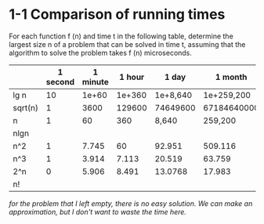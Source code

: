 # 1-1 Comparison of running times
For each function f (n) and time t in the following table, determine the largest size
n of a problem that can be solved in time t, assuming that the algorithm to solve
the problem takes f (n) microseconds.

|   | 1 second  | 1 minute  | 1 hour  |  1 day  | 1 month | 1 year | 1 century |
|---|---|---|---|---|---|---|---|
|  lg n | 10 | 1e+60 | 1e+360 | 1e+8,640 | 1e+259,200 |  1e+3,110,400 | 1e+311,040,000 |
|  sqrt(n) | 1  |  3600 | 129600  |  74649600 |67184640000 | 9.6745882e+12 | 9.6745882e+16 |
|  n | 1  |  60  | 360  | 8,640  | 259,200| 3,110,400 | 311,040,000 |
| nlgn |  |  | | | |
| n^2 | 1 | 7.745 | 60 | 92.951 | 509.116 | 1763.63 | 17636.326 |
| n^3 | 1 | 3.914 | 7.113 | 20.519 | 63.759 | 145.972 | 677.545
|2^n | 0 | 5.906 | 8.491  | 13.0768 | 17.983 | 21.568 | 28.2125
|n! | | | 

_*for the problem that I left empty, there is no easy solution. We can make an approximation, but I don't want to waste the time here.*_